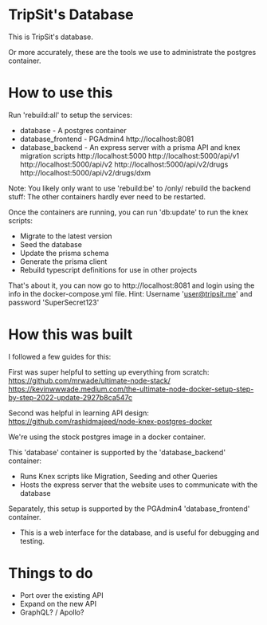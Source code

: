 # TripSit's Database

This is TripSit's database.

Or more accurately, these are the tools we use to administrate the postgres container.

# How to use this
Run 'rebuild:all' to setup the services:
* database          - A postgres container
* database_frontend - PGAdmin4
  http://localhost:8081
* database_backend  - An express server with a prisma API and knex migration scripts 
  http://localhost:5000
  http://localhost:5000/api/v1
  http://localhost:5000/api/v2
  http://localhost:5000/api/v2/drugs
  http://localhost:5000/api/v2/drugs/dxm

Note: You likely only want to use 'rebuild:be' to /only/ rebuild the backend stuff: The other containers hardly ever need to be restarted.

Once the containers are running, you can run 'db:update' to run the knex scripts:
* Migrate to the latest version
* Seed the database
* Update the prisma schema
* Generate the prisma client
* Rebuild typescript definitions for use in other projects

That's about it, you can now go to http://localhost:8081 and login using the info in the docker-compose.yml file.
Hint: Username 'user@tripsit.me' and password 'SuperSecret123'

# How this was built
I followed a few guides for this:

First was super helpful to setting up everything from scratch:
https://github.com/mrwade/ultimate-node-stack/
https://kevinwwwade.medium.com/the-ultimate-node-docker-setup-step-by-step-2022-update-2927b8ca547c

Second was helpful in learning API design:
https://github.com/rashidmajeed/node-knex-postgres-docker

We're using the stock postgres image in a docker container.

This 'database' container is supported by the 'database_backend' container:
* Runs Knex scripts like Migration, Seeding and other Queries
* Hosts the express server that the website uses to communicate with the database

Separately, this setup is supported by the PGAdmin4 'database_frontend' container.
* This is a web interface for the database, and is useful for debugging and testing.

# Things to do
* Port over the existing API
* Expand on the new API
* GraphQL? / Apollo?
